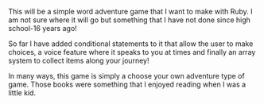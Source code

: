 This will be a simple word adventure game that I want to make with Ruby. I am not sure where it will go but something that I have not done since high school-16 years ago! 

So far I have added conditional statements to it that allow the user to make choices, a voice feature where it speaks to you at times and finally an array system to collect items along your journey!

In many ways, this game is simply a choose your own adventure type of game. Those books were something that I enjoyed reading when I was a little kid. 

